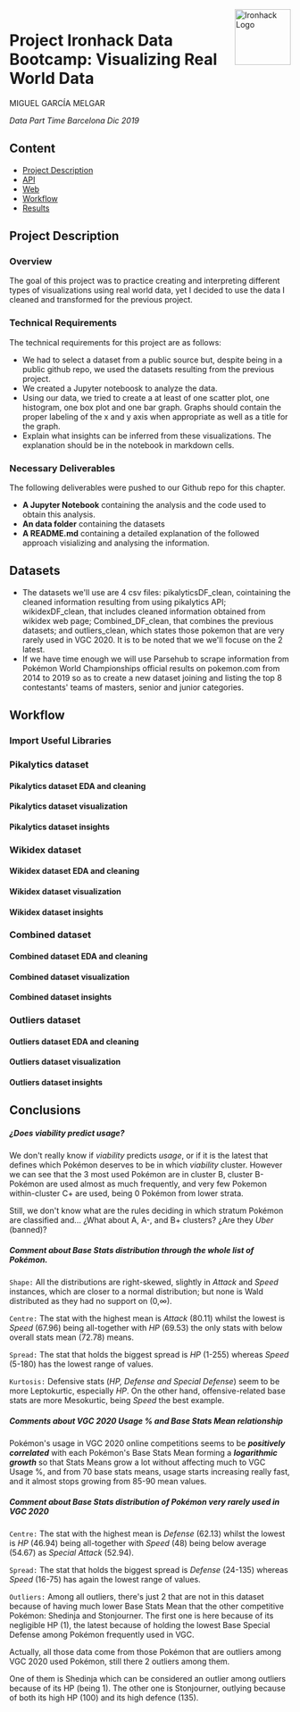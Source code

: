 <img src="https://bit.ly/2VnXWr2" alt="Ironhack Logo" width="100" align="right"/>


#   Project Ironhack Data Bootcamp: Visualizing Real World Data

MIGUEL GARCÍA MELGAR

*Data Part Time Barcelona Dic 2019*


## Content
- [Project Description](#project)
- [API](#API)
- [Web](#web)
- [Workflow](#workflow)
- [Results](#results)

<a name="project"></a>

## Project Description

### Overview

The goal of this project was to practice creating and interpreting different types of visualizations using real world data, yet I decided to use the data I cleaned and transformed for the previous project.


### Technical Requirements

The technical requirements for this project are as follows:

* We had to select a dataset from a public source but, despite being in a public github repo, we used the datasets resulting from the previous project.
* We created a Jupyter noteboosk to analyze the data.
* Using our data, we tried to create a at least of one scatter plot, one histogram, one box plot and one bar graph. Graphs should contain the proper labeling of the x and y axis when appropriate as well as a title for the graph.
* Explain what insights can be inferred from these visualizations. The explanation should be in the notebook in markdown cells.

### Necessary Deliverables

The following deliverables were pushed to our Github repo for this chapter.

* **A Jupyter Notebook** containing the analysis and the code used to obtain this analysis.
* **An data folder** containing the datasets
* **A README.md** containing a detailed explanation of the followed approach visializing and analysing the information.

<a name="Datasets"></a>

## Datasets
 
* The datasets we'll use are 4 csv files: pikalyticsDF_clean, cointaining the cleaned information resulting from using pikalytics API; wikidexDF_clean, that includes cleaned information obtained from wikidex web page; Combined_DF_clean, that combines the previous datasets; and outliers_clean, which states those pokemon that are very rarely used in VGC 2020. It is to be noted that we we'll focuse on the 2 latest.
* If we have time enough we will use Parsehub to scrape information from Pokémon World Championships official results on pokemon.com from 2014 to 2019 so as to create a new dataset joining and listing the top 8 contestants' teams of masters, senior and junior categories.
  
<a name="workflow"></a>

## Workflow

### Import Useful Libraries

### Pikalytics dataset
#### Pikalytics dataset EDA and cleaning
#### Pikalytics dataset visualization
#### Pikalytics dataset insights

### Wikidex dataset
#### Wikidex dataset EDA and cleaning
#### Wikidex dataset visualization
#### Wikidex dataset insights

### Combined dataset
#### Combined dataset EDA and cleaning
#### Combined dataset visualization
#### Combined dataset insights

### Outliers dataset
#### Outliers dataset EDA and cleaning
#### Outliers dataset visualization
#### Outliers dataset insights

## Conclusions

##### ¿Does viability predict usage?

We don't really know if *viability* predicts *usage*, or if it is the latest that defines which Pokémon deserves to be in which *viability* cluster. However we can see that the 3 most used Pokémon are in cluster B, cluster B- Pokémon are used almost as much frequently, and very few Pokemon within-cluster C+ are used, being 0 Pokémon from lower strata. 

Still, we don't know what are the rules deciding in which stratum Pokémon are classified and... ¿What about A, A-, and B+ clusters? ¿Are they *Uber* (banned)?

##### Comment about Base Stats distribution through the whole list of Pokémon.

`Shape:`
All the distributions are right-skewed, slightly in *Attack* and *Speed* instances, which are closer to a normal distribution; but none is Wald distributed as they had no support on (0,∞). 

`Centre:`
The stat with the highest mean is *Attack* (80.11) whilst the lowest is *Speed* (67.96) being all-together with *HP* (69.53) the only stats with below overall stats mean (72.78) means.

`Spread:`
The stat that holds the biggest spread is *HP* (1-255) whereas *Speed* (5-180) has the lowest range of values.

`Kurtosis:`
Defensive stats (*HP, Defense and Special Defense*) seem to be more Leptokurtic, especially *HP*. On the other hand, offensive-related base stats are more Mesokurtic, being *Speed* the best example.

##### Comments about VGC 2020 Usage % and Base Stats Mean relationship

Pokémon's usage in VGC 2020 online competitions seems to be ***positively correlated*** with each Pokémon's Base Stats Mean forming a ***logarithmic growth*** so that Stats Means grow a lot without affecting much to VGC Usage %, and from 70 base stats means, usage starts increasing really fast, and it almost stops growing from 85-90 mean values.

##### Comment about Base Stats distribution of Pokémon very rarely used in VGC 2020
`Centre:`
The stat with the highest mean is *Defense* (62.13) whilst the lowest is *HP* (46.94) being all-together with *Speed* (48) being below average (54.67) as *Special Attack* (52.94).

`Spread:`
The stat that holds the biggest spread is *Defense* (24-135) whereas *Speed* (16-75) has again the lowest range of values.

`Outliers:`
Among all outliers, there's just 2 that are not in this dataset because of having much lower Base Stats Mean that the other competitive Pokémon: Shedinja and Stonjourner. The first one is here because of its negligible HP (1), the latest because of holding the lowest Base Special Defense among Pokémon frequently used in VGC.

Actually, all those data come from those Pokémon that are outliers among VGC 2020 used Pokémon, still there 2 outliers among them. 

One of them is Shedinja which can be considered an outlier among outliers because of its HP (being 1). The other one is Stonjourner, outlying because of both its high HP (100) and its high defence (135).
